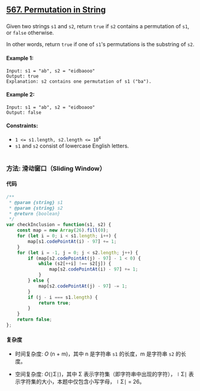 ## [567. Permutation in String](https://leetcode.com/problems/permutation-in-string/)

###

Given two strings `s1` and `s2`, return `true` if `s2` contains a permutation of `s1`, or `false` otherwise.

In other words, return `true` if one of `s1`'s permutations is the substring of `s2`.

#### Example 1:

```
Input: s1 = "ab", s2 = "eidbaooo"
Output: true
Explanation: s2 contains one permutation of s1 ("ba").
```

#### Example 2:

```
Input: s1 = "ab", s2 = "eidboaoo"
Output: false
```

#### Constraints:

-   `1 <= s1.length, s2.length <= 10`<sup>`4`</sup>
-   `s1` and `s2` consist of lowercase English letters.

#

### 方法: 滑动窗口（Sliding Window）

#### 代码

```JavaScript []
/**
 * @param {string} s1
 * @param {string} s2
 * @return {boolean}
 */
var checkInclusion = function(s1, s2) {
    const map = new Array(26).fill(0);
    for (let i = 0; i < s1.length; i++) {
        map[s1.codePointAt(i) - 97] += 1;
    }
    for (let i = -1, j = 0; j < s2.length; j++) {
        if (map[s2.codePointAt(j) - 97] - 1 < 0) {
            while (s2[++i] !== s2[j]) {
                map[s2.codePointAt(i) - 97] += 1;
            }
        } else {
            map[s2.codePointAt(j) - 97] -= 1;
        }
        if (j - i === s1.length) {
            return true;
        }
    }
    return false;
};
```

#### 复杂度

-   时间复杂度: _O_ (n + m)，其中 n 是字符串 `s1` 的长度，m 是字符串 `s2` 的长度。

-   空间复杂度: _O_(∣Σ∣)，其中 Σ 表示字符集（即字符串中出现的字符），∣Σ∣ 表示字符集的大小，本题中仅包含小写字母，∣Σ∣ = 26。
